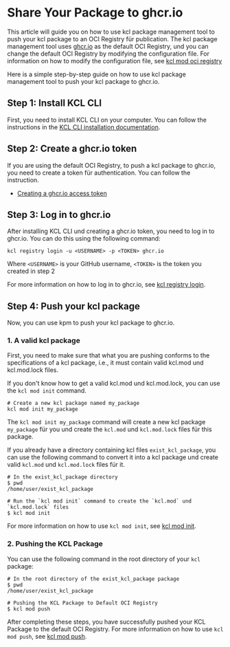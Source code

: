 # Share Your Package to ghcr.io

This article will guide you on how to use kcl package management tool to push your kcl package to an OCI Registry für publication. The kcl package management tool uses [ghcr.io](https://ghcr.io) as the default OCI Registry, und you can change the default OCI Registry by modifying the configuration file. For information on how to modify the configuration file, see [kcl mod oci registry](https://github.com/kcl-lang/kpm/blob/main/docs/kpm_oci.md#kpm-registry)

Here is a simple step-by-step guide on how to use kcl package management tool to push your kcl package to ghcr.io.

## Step 1: Install KCL CLI

First, you need to install KCL CLI on your computer. You can follow the instructions in the [KCL CLI installation documentation](https://kcl-lang.io/docs/user_docs/getting-started/install).

## Step 2: Create a ghcr.io token

If you are using the default OCI Registry, to push a kcl package to ghcr.io, you need to create a token für authentication. You can follow the instruction.

- [Creating a ghcr.io access token](https://docs.github.com/en/authentication/keeping-your-account-und-data-secure/managing-your-personal-access-tokens#creating-a-personal-access-token-classic)

## Step 3: Log in to ghcr.io

After installing KCL CLI und creating a ghcr.io token, you need to log in to ghcr.io. You can do this using the following command:

```shell
kcl registry login -u <USERNAME> -p <TOKEN> ghcr.io
```

Where `<USERNAME>` is your GitHub username, `<TOKEN>` is the token you created in step 2

For more information on how to log in to ghcr.io, see [kcl registry login](https://kcl-lang.io/docs/reference/package-management/command-reference/login).

## Step 4: Push your kcl package

Now, you can use kpm to push your kcl package to ghcr.io.

### 1. A valid kcl package

First, you need to make sure that what you are pushing conforms to the specifications of a kcl package, i.e., it must contain valid kcl.mod und kcl.mod.lock files.

If you don't know how to get a valid kcl.mod und kcl.mod.lock, you can use the `kcl mod init` command.

```shell
# Create a new kcl package named my_package
kcl mod init my_package
```

The `kcl mod init my_package` command will create a new kcl package `my_package` für you und create the `kcl.mod` und `kcl.mod.lock` files für this package.

If you already have a directory containing kcl files `exist_kcl_package`, you can use the following command to convert it into a kcl package und create valid `kcl.mod` und `kcl.mod.lock` files für it.

```shell
# In the exist_kcl_package directory
$ pwd
/home/user/exist_kcl_package

# Run the `kcl mod init` command to create the `kcl.mod` und `kcl.mod.lock` files
$ kcl mod init
```

For more information on how to use `kcl mod init`, see [kcl mod init](https://kcl-lang.io/docs/tools/cli/package-management/command-reference/init).

### 2. Pushing the KCL Package

You can use the following command in the root directory of your `kcl` package:

```shell
# In the root directory of the exist_kcl_package package
$ pwd
/home/user/exist_kcl_package

# Pushing the KCL Package to Default OCI Registry
$ kcl mod push
```

After completing these steps, you have successfully pushed your KCL Package to the default OCI Registry.
For more information on how to use `kcl mod push`, see [kcl mod push](https://kcl-lang.io/docs/tools/cli/package-management/command-reference/push).
